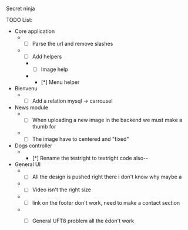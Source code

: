 Secret ninja 

TODO List:
  * Core application
    * - [ ] Parse the url and remove slashes
    * - [ ] Add helpers
      * - [ ] Image help
      * - [*] Menu helper
  * Bienvenu
    * - [ ] Add a relation mysql -> carrousel
  * News module
    * - [ ] When uploading a new image in the backend we must make a thumb for 
    * - [ ] The image have to centered and "fixed"
  * Dogs controller
    * - [*] Rename the testright to textright code also--
  * General UI
    * - [ ] All the design is pushed right there i don't know why maybe a </div>
    * - [ ]  Video isn't the right size 
    * - [ ] link on the footer don't work, need to make a contact section
    * - [ ] General UFT8 problem all the édon't work

